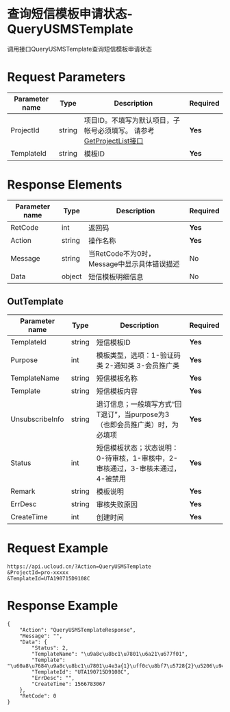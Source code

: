 # 查询短信模板申请状态-QueryUSMSTemplate

调用接口QueryUSMSTemplate查询短信模板申请状态

# Request Parameters
|Parameter name|Type|Description|Required|
|---|---|---|---|
|ProjectId|string|项目ID。不填写为默认项目，子帐号必须填写。 请参考[GetProjectList接口](api/summary/get_project_list)|**Yes**|
|TemplateId|string|模板ID|**Yes**|

# Response Elements
|Parameter name|Type|Description|Required|
|---|---|---|---|
|RetCode|int|返回码|**Yes**|
|Action|string|操作名称|**Yes**|
|Message|string|当RetCode不为0时，Message中显示具体错误描述|No|
|Data|object|短信模板明细信息|No|

## OutTemplate
|Parameter name|Type|Description|Required|
|---|---|---|---|
|TemplateId|string|短信模板ID|**Yes**|
|Purpose|int|模板类型，选项：1-验证码类 2-通知类 3-会员推广类|**Yes**|
|TemplateName|string|短信模板名称|**Yes**|
|Template|string|短信模板内容|**Yes**|
|UnsubscribeInfo|string|退订信息；一般填写方式“回T退订”，当purpose为3（也即会员推广类）时，为必填项|**Yes**|
|Status|int|短信模板状态；状态说明：0-待审核，1-审核中，2-审核通过，3-审核未通过，4-被禁用|**Yes**|
|Remark|string|模板说明|**Yes**|
|ErrDesc|string|审核失败原因|**Yes**|
|CreateTime|int|创建时间|**Yes**|

# Request Example
```
https://api.ucloud.cn/?Action=QueryUSMSTemplate
&ProjectId=pro-xxxxx
&TemplateId=UTA190715D9108C
```

# Response Example
```
{
    "Action": "QueryUSMSTemplateResponse", 
    "Message": "", 
    "Data": {
        "Status": 2, 
        "TemplateName": "\u9a8c\u8bc1\u7801\u6a21\u677f01", 
        "Template": "\u60a8\u7684\u9a8c\u8bc1\u7801\u4e3a{1}\uff0c\u8bf7\u5728{2}\u5206\u949f\u5185\u4f7f\u7528\uff0c\u52ff\u900f\u9732\u7ed9\u4ed6\u4eba\u3002", 
        "TemplateId": "UTA190715D9108C", 
        "ErrDesc": "", 
        "CreateTime": 1566783067
    }, 
    "RetCode": 0
}
```

